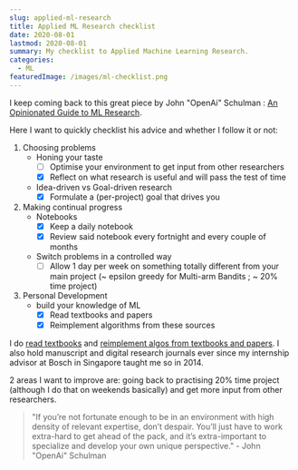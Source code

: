 ```yaml
---
slug: applied-ml-research
title: Applied ML Research checklist
date: 2020-08-01
lastmod: 2020-08-01
summary: My checklist to Applied Machine Learning Research.
categories:
  - ML
featuredImage: /images/ml-checklist.png
---
```


I keep coming back to this great piece by John "OpenAi" Schulman : [An Opinionated Guide to ML Research](http://joschu.net/blog/opinionated-guide-ml-research.html).

Here I want to quickly checklist his advice and whether I follow it or not:

1. Choosing problems
    - Honing your taste
        - [ ] Optimise your environment to get input from other researchers
        - [x] Reflect on what research is useful and will pass the test of time
    - Idea-driven vs Goal-driven research
        - [x] Formulate a (per-project) goal that drives you
2. Making continual progress
    - Notebooks
        - [x] Keep a daily notebook
        - [x] Review said notebook every fortnight and every couple of months
    - Switch problems in a controlled way
        - [ ] Allow 1 day per week on something totally different from your main project (~ epsilon greedy for Multi-arm Bandits ; ~ 20% time project)
3. Personal Development
    - build your knowledge of ML
        - [x] Read textbooks and papers
        - [x] Reimplement algorithms from these sources

I do [read textbooks](https://www.goodreads.com/review/list/58757583?shelf=textbooks) and
[reimplement algos from textbooks and papers](https://github.com/louisguitton/papers-implemented).
I also hold manuscript and digital research journals ever since my internship advisor at Bosch
in Singapore taught me so in 2014.

2 areas I want to improve are: going back to practising 20% time project (although I do that on weekends basically)
and get more input from other researchers.

> "If you’re not fortunate enough to be in an environment with high density of relevant expertise, don’t despair. You’ll just have to work extra-hard to get ahead of the pack, and it’s extra-important to specialize and develop your own unique perspective." - John "OpenAi" Schulman
